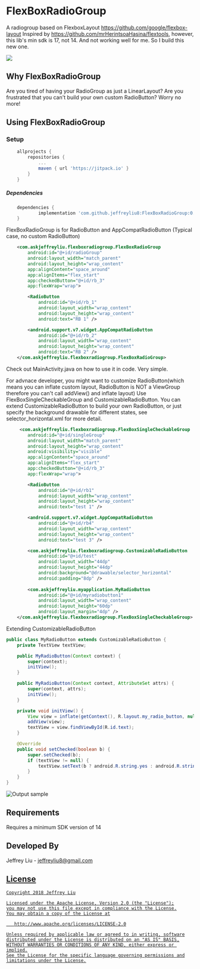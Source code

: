 # FlexBoxRadioGroup
A radiogroup based on FlexboxLayout https://github.com/google/flexbox-layout
Inspired by https://github.com/mrHerintsoaHasina/flextools, however, this lib's min sdk is 17, not 14. And not working well for me. So I build this new one.


[![](https://jitpack.io/v/jeffreyliu8/FlexBoxRadioGroup.svg)](https://jitpack.io/#jeffreyliu8/FlexBoxRadioGroup)

Why FlexBoxRadioGroup
----------------
Are you tired of having your RadioGroup as just a LinearLayout? Are you frustrated that you can't build your own custom RadioButton? Worry no more!

Using FlexBoxRadioGroup
----------------

### Setup
```groovy
	allprojects {
		repositories {
			...
			maven { url 'https://jitpack.io' }
		}
	}
```


##### Dependencies
```groovy
	dependencies {
	        implementation 'com.github.jeffreyliu8:FlexBoxRadioGroup:0.0.6'
	}
```
FlexBoxRadioGroup is for RadioButton and AppCompatRadioButton (Typical case, no custom RadioButton)
````xml
    <com.askjeffreyliu.flexboxradiogroup.FlexBoxRadioGroup
        android:id="@+id/radioGroup"
        android:layout_width="match_parent"
        android:layout_height="wrap_content"
        app:alignContent="space_around"
        app:alignItems="flex_start"
        app:checkedButton="@+id/rb_3"
        app:flexWrap="wrap">

        <RadioButton
            android:id="@+id/rb_1"
            android:layout_width="wrap_content"
            android:layout_height="wrap_content"
            android:text="RB 1" />

        <android.support.v7.widget.AppCompatRadioButton
            android:id="@+id/rb_2"
            android:layout_width="wrap_content"
            android:layout_height="wrap_content"
            android:text="RB 2" />
    </com.askjeffreyliu.flexboxradiogroup.FlexBoxRadioGroup>
````
Check out MainActivity.java on how to use it in code. Very simple.

For advnace developer, you might want to customize RadioButton(which means you can inflate custom layout, RadioButton is NOT a ViewGroup therefore you can't call addView() and inflate layout)
Use FlexBoxSingleCheckableGroup and CustomizableRadioButton. You can extend CustomizableRadioButton to build your own RadioButton, or just specify the background drawable for different states, see selector_horizontal.xml for more detail.
````xml
     <com.askjeffreyliu.flexboxradiogroup.FlexBoxSingleCheckableGroup
        android:id="@+id/singleGroup"
        android:layout_width="match_parent"
        android:layout_height="wrap_content"
        android:visibility="visible"
        app:alignContent="space_around"
        app:alignItems="flex_start"
        app:checkedButton="@+id/rb_3"
        app:flexWrap="wrap">

        <RadioButton
            android:id="@+id/rb1"
            android:layout_width="wrap_content"
            android:layout_height="wrap_content"
            android:text="test 1" />

        <android.support.v7.widget.AppCompatRadioButton
            android:id="@+id/rb4"
            android:layout_width="wrap_content"
            android:layout_height="wrap_content"
            android:text="test 3" />

        <com.askjeffreyliu.flexboxradiogroup.CustomizableRadioButton
            android:id="@+id/test"
            android:layout_width="44dp"
            android:layout_height="44dp"
            android:background="@drawable/selector_horizontal"
            android:padding="8dp" />
     
        <com.askjeffreyliu.myapplication.MyRadioButton
            android:id="@+id/myradiobutton1"
            android:layout_width="wrap_content"
            android:layout_height="60dp"
            android:layout_margin="4dp" />
    </com.askjeffreyliu.flexboxradiogroup.FlexBoxSingleCheckableGroup>
````

Extending CustomizableRadioButton
````java
public class MyRadioButton extends CustomizableRadioButton {
    private TextView textView;

    public MyRadioButton(Context context) {
        super(context);
        initView();
    }

    public MyRadioButton(Context context, AttributeSet attrs) {
        super(context, attrs);
        initView();
    }

    private void initView() {
        View view = inflate(getContext(), R.layout.my_radio_button, null);
        addView(view);
        textView = view.findViewById(R.id.text);
    }

    @Override
    public void setChecked(boolean b) {
        super.setChecked(b);
        if (textView != null) {
            textView.setText(b ? android.R.string.yes : android.R.string.no);
        }
    }
}
````

![Output sample](https://github.com/jeffreyliu8/FlexBoxRadioGroup/blob/master/screenshot.png)

Requirements
--------------
Requires a minimum SDK version of 14

Developed By
-------
Jeffrey Liu - <jeffreyliu8@gmail.com>

<a href="https://www.linkedin.com/in/jeffrey-liu-08a0b936">

License
-------

    Copyright 2018 Jeffrey Liu

    Licensed under the Apache License, Version 2.0 (the "License");
    you may not use this file except in compliance with the License.
    You may obtain a copy of the License at

       http://www.apache.org/licenses/LICENSE-2.0

    Unless required by applicable law or agreed to in writing, software
    distributed under the License is distributed on an "AS IS" BASIS,
    WITHOUT WARRANTIES OR CONDITIONS OF ANY KIND, either express or implied.
    See the License for the specific language governing permissions and
    limitations under the License.
